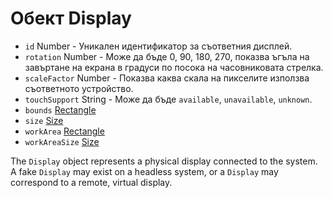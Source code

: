 # Обект Display

* `id` Number - Уникален идентификатор за съответния дисплей.
* `rotation` Number - Може да бъде 0, 90, 180, 270, показва ъгъла на завъртане на екрана в градуси по посока на часовниковата стрелка.
* `scaleFactor` Number - Показва каква скала на пикселите използва съответното устройство.
* `touchSupport` String - Може да бъде `available`, `unavailable`, `unknown`.
* `bounds` [Rectangle](rectangle.md)
* `size` [Size](size.md)
* `workArea` [Rectangle](rectangle.md)
* `workAreaSize` [Size](size.md)

The `Display` object represents a physical display connected to the system. A fake `Display` may exist on a headless system, or a `Display` may correspond to a remote, virtual display.